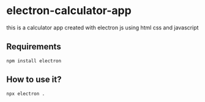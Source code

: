 # electron-calculator-app
this is a calculator app created with electron js using html css and javascript
## Requirements
`npm install electron`
## How to use it?
`npx electron .`
